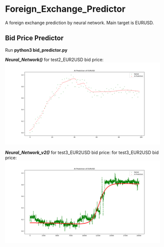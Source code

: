 # Foreign_Exchange_Predictor
A foreign exchange prediction by neural network. Main target is EURUSD.

Bid Price Predictor
-------------------------------------------
Run **python3 bid_predictor.py**


***Neural_Network()*** for test2_EUR2USD bid price:
![image](https://github.com/vincent51689453/Foreign_Exchange_Predictor/blob/master/output/dataset_test2/AI_output.png)

***Neural_Network_v2()*** for test3_EUR2USD bid price: for test3_EUR2USD bid price:
![image](https://github.com/vincent51689453/Foreign_Exchange_Predictor/blob/master/output/dataset_test3/ai_output.png)



